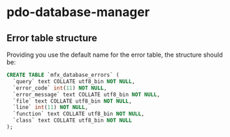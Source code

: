 # pdo-database-manager

## Error table structure

Providing you use the default name for the error table, the structure should be:

```sql
CREATE TABLE `mfx_database_errors` (
  `query` text COLLATE utf8_bin NOT NULL,
  `error_code` int(11) NOT NULL,
  `error_message` text COLLATE utf8_bin NOT NULL,
  `file` text COLLATE utf8_bin NOT NULL,
  `line` int(11) NOT NULL,
  `function` text COLLATE utf8_bin NOT NULL,
  `class` text COLLATE utf8_bin NOT NULL
);
```
